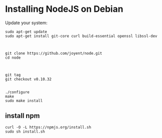 # Installing NodeJS on Debian


Update your system:

	sudo apt-get update
    sudo apt-get install git-core curl build-essential openssl libssl-dev



	git clone https://github.com/joyent/node.git
    cd node
    
    
    
    git tag
    git checkout v0.10.32
    
    
    ./configure
    make
    sudo make install
    
    
## install npm

	curl -O -L https://npmjs.org/install.sh
    sudo sh install.sh
    
